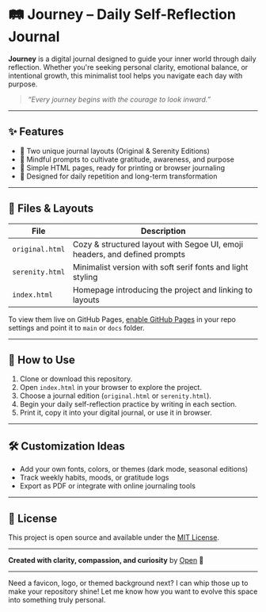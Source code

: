 # 🛤️ Journey – Daily Self-Reflection Journal

**Journey** is a digital journal designed to guide your inner world through daily reflection. Whether you're seeking personal clarity, emotional balance, or intentional growth, this minimalist tool helps you navigate each day with purpose.

> _“Every journey begins with the courage to look inward.”_

---

## ✨ Features

- 🌿 Two unique journal layouts (Original & Serenity Editions)
- 🪷 Mindful prompts to cultivate gratitude, awareness, and purpose
- 🎯 Simple HTML pages, ready for printing or browser journaling
- 🔄 Designed for daily repetition and long-term transformation

---

## 📁 Files & Layouts

| File | Description |
|------|-------------|
| `original.html` | Cozy & structured layout with Segoe UI, emoji headers, and defined prompts |
| `serenity.html` | Minimalist version with soft serif fonts and light styling |
| `index.html` | Homepage introducing the project and linking to layouts |

To view them live on GitHub Pages, [enable GitHub Pages](https://pages.github.com/) in your repo settings and point it to `main` or `docs` folder.

---

## 🎯 How to Use

1. Clone or download this repository.
2. Open `index.html` in your browser to explore the project.
3. Choose a journal edition (`original.html` or `serenity.html`).
4. Begin your daily self-reflection practice by writing in each section.
5. Print it, copy it into your digital journal, or use it in browser.

---

## 🛠️ Customization Ideas

- Add your own fonts, colors, or themes (dark mode, seasonal editions)
- Track weekly habits, moods, or gratitude logs
- Export as PDF or integrate with online journaling tools

---

## 📜 License

This project is open source and available under the [MIT License](LICENSE).

---

**Created with clarity, compassion, and curiosity** by [Open](https://github.com/yourusername) 🪷

---

Need a favicon, logo, or themed background next? I can whip those up to make your repository shine! Let me know how you want to evolve this space into something truly personal.
